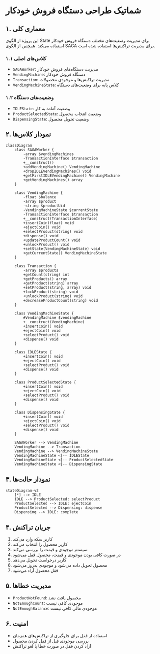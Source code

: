 # شماتیک طراحی دستگاه فروش خودکار

## ۱. معماری کلی

این پروژه از الگوی State برای مدیریت وضعیت‌های مختلف دستگاه فروش خودکار استفاده می‌کند. همچنین از الگوی SAGA برای مدیریت تراکنش‌ها استفاده شده است.

### ۱.۱ کلاس‌های اصلی

- `SAGAWorker`: مدیریت دستگاه‌های فروش خودکار
- `VendingMachine`: دستگاه فروش خودکار
- `Transaction`: مدیریت تراکنش‌ها و موجودی محصولات
- `VendingMachineState`: کلاس پایه برای وضعیت‌های دستگاه

### ۱.۲ وضعیت‌های دستگاه

- `IDLEState`: وضعیت آماده به کار
- `ProductSelectedState`: وضعیت انتخاب محصول
- `DispensingState`: وضعیت تحویل محصول

## ۲. نمودار کلاس‌ها

```mermaid
classDiagram
    class SAGAWorker {
        -array $vendingMachines
        -TransactionInterface $transaction
        +__construct()
        +addVendingMachine() VendingMachine
        +dropIDLEVendingMachines() void
        +getFirstIDLEVendingMachine() VendingMachine
        +getVendingMachines() array
    }

    class VendingMachine {
        -float $balance
        -array $product
        -string $productUid
        -VendingMachineState $currentState
        -TransactionInterface $transaction
        +__construct(TransactionInterface)
        +insertCoin(float) void
        +ejectCoin() void
        +selectProduct(string) void
        +dispense() void
        +updateProductCount() void
        +unlockProduct() void
        +setState(VendingMachineState) void
        +getCurrentState() VendingMachineState
    }

    class Transaction {
        -array $products
        +getCount(string) int
        +getProducts() array
        +getProduct(string) array
        +setProduct(string, array) void
        +lockProduct(string) void
        +unlockProduct(string) void
        +decreaseProductCount(string) void
    }

    class VendingMachineState {
        #VendingMachine $vendingMachine
        +__construct(VendingMachine)
        +insertCoin() void
        +ejectCoin() void
        +selectProduct() void
        +dispense() void
    }

    class IDLEState {
        +insertCoin() void
        +ejectCoin() void
        +selectProduct() void
        +dispense() void
    }

    class ProductSelectedState {
        +insertCoin() void
        +ejectCoin() void
        +selectProduct() void
        +dispense() void
    }

    class DispensingState {
        +insertCoin() void
        +ejectCoin() void
        +selectProduct() void
        +dispense() void
    }

    SAGAWorker --> VendingMachine
    VendingMachine --> Transaction
    VendingMachine --> VendingMachineState
    VendingMachineState <|-- IDLEState
    VendingMachineState <|-- ProductSelectedState
    VendingMachineState <|-- DispensingState
```

## ۳. نمودار حالت‌ها

```mermaid
stateDiagram-v2
    [*] --> IDLE
    IDLE --> ProductSelected: selectProduct
    ProductSelected --> IDLE: ejectCoin
    ProductSelected --> Dispensing: dispense
    Dispensing --> IDLE: complete
```

## ۴. جریان تراکنش

1. کاربر سکه وارد می‌کند
2. کاربر محصول را انتخاب می‌کند
3. سیستم موجودی و قیمت را بررسی می‌کند
4. در صورت کافی بودن موجودی و قیمت، محصول قفل می‌شود
5. کاربر درخواست تحویل می‌دهد
6. محصول تحویل داده می‌شود و موجودی به‌روز می‌شود
7. قفل محصول آزاد می‌شود

## ۵. مدیریت خطاها

- `ProductNotFound`: محصول یافت نشد
- `NotEnoughCount`: موجودی کافی نیست
- `NotEnoughBalance`: موجودی مالی کافی نیست

## ۶. امنیت

- استفاده از قفل برای جلوگیری از تراکنش‌های همزمان
- بررسی موجودی قبل از قفل کردن محصول
- آزاد کردن قفل در صورت خطا یا لغو تراکنش 